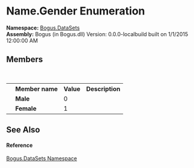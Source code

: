 # Name.Gender Enumeration
 

**Namespace:**&nbsp;<a href="N_Bogus_DataSets">Bogus.DataSets</a><br />**Assembly:**&nbsp;Bogus (in Bogus.dll) Version: 0.0.0-localbuild built on 1/1/2015 12:00:00 AM

## Members
&nbsp;<table><tr><th></th><th>Member name</th><th>Value</th><th>Description</th></tr><tr><td /><td target="F:Bogus.DataSets.Name.Gender.Male">**Male**</td><td>0</td><td /></tr><tr><td /><td target="F:Bogus.DataSets.Name.Gender.Female">**Female**</td><td>1</td><td /></tr></table>

## See Also


#### Reference
<a href="N_Bogus_DataSets">Bogus.DataSets Namespace</a><br />